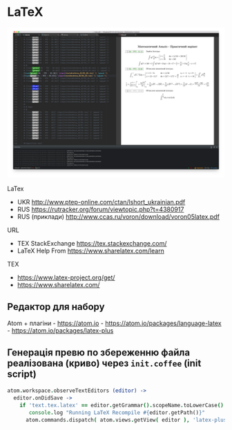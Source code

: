 # LaTeX

![](screen.jpg)

LaTex
 - UKR http://www.ptep-online.com/ctan/lshort_ukrainian.pdf
 - RUS https://rutracker.org/forum/viewtopic.php?t=4380917
 - RUS (приклади) http://www.ccas.ru/voron/download/voron05latex.pdf

URL
  - TEX StackExchange https://tex.stackexchange.com/
  - LaTeX Help From https://www.sharelatex.com/learn

TEX
  - https://www.latex-project.org/get/
  - https://www.sharelatex.com/


## Редактор для набору

  Atom + плагіни
    - https://atom.io
    - https://atom.io/packages/language-latex
    - https://atom.io/packages/latex-plus


## Генерація превю по збереженню файла реалізована (криво) через `init.coffee` (init script)

```coffeescript
atom.workspace.observeTextEditors (editor) ->
  editor.onDidSave ->
    if 'text.tex.latex' == editor.getGrammar().scopeName.toLowerCase()
       console.log "Running LaTeX Recompile #{editor.getPath()}"
      atom.commands.dispatch( atom.views.getView( editor ), 'latex-plus:compile-and-sync' )
```
